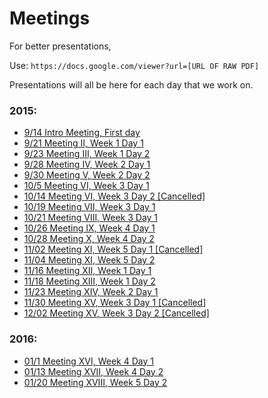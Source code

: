 # Meetings

For better presentations,

Use: `https://docs.google.com/viewer?url=[URL OF RAW PDF]`


Presentations will all be here for each day that we work on.

### 2015:
- [9/14 Intro Meeting, First day](2015_9_14_Meeting_I.pdf)
- [9/21 Meeting II, Week 1 Day 1](2015_9_21_Meeting_II.pdf)
- [9/23 Meeting III, Week 1 Day 2](2015_9_23_Meeting_III.pdf)
- [9/28 Meeting IV, Week 2 Day 1](2015_9_28_Meeting_IV.pdf)
- [9/30 Meeting V, Week 2 Day 2](2015_9_30_Meeting_V.pdf)
- [10/5 Meeting VI, Week 3 Day 1](2015_10_05_Meeting_VI.pdf)
- [10/14 Meeting VI, Week 3 Day 2 \[Cancelled\]]()
- [10/19 Meeting VII, Week 3 Day 1](2015_10_19_Meeting_VII.pdf)
- [10/21 Meeting VIII, Week 3 Day 1](2015_10_21_Meeting_VIII.pdf)
- [10/26 Meeting IX, Week 4 Day 1](2015_10_26_Meeting_IX.pdf)
- [10/28 Meeting X, Week 4 Day 2](2015_10_28_Meeting_X.pdf)
- [11/02 Meeting XI, Week 5 Day 1 \[Cancelled\]](2015_11_02_Meeting_XI.pdf)
- [11/04 Meeting XI, Week 5 Day 2](2015_11_04_Meeting_XI.pdf)
- [11/16 Meeting XII, Week 1 Day 1](2015_11_16_Meeting_XII.pdf)
- [11/18 Meeting XIII, Week 1 Day 2](2015_11_18_Meeting_XIII.pdf)
- [11/23 Meeting XIV, Week 2 Day 1](2015_11_23_Meeting_XIV.pdf)
- [11/30 Meeting XV, Week 3 Day 1 \[Cancelled\]](2015_11_30_Meeting_XV.pdf)
- [12/02 Meeting XV, Week 3 Day 2 \[Cancelled\]](2015_12_02_Meeting_XV.pdf)

### 2016:
- [01/1 Meeting XVI, Week 4 Day 1](2016_01_11_Meeting_XVI.pdf)
- [01/13 Meeting XVII, Week 4 Day 2](2016_01_13_Meeting_XVII.pdf)
- [01/20 Meeting XVIII, Week 5 Day 2](2016_01_20_Meeting_XVIII.pdf)
